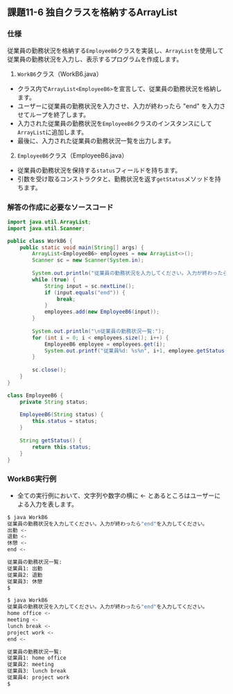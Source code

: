 ## 課題11-6 独自クラスを格納するArrayList

### 仕様
従業員の勤務状況を格納する`EmployeeB6`クラスを実装し、`ArrayList`を使用して従業員の勤務状況を入力し、表示するプログラムを作成します。

1. `WorkB6`クラス（WorkB6.java）
 - クラス内で`ArrayList<EmployeeB6>`を宣言して、従業員の勤務状況を格納します。
 - ユーザーに従業員の勤務状況を入力させ、入力が終わったら "end" を入力させてループを終了します。
 - 入力された従業員の勤務状況を`EmployeeB6`クラスのインスタンスにして`ArrayList`に追加します。
 - 最後に、入力された従業員の勤務状況一覧を出力します。

2. `EmployeeB6`クラス（EmployeeB6.java）
 - 従業員の勤務状況を保持する`status`フィールドを持ちます。
 - 引数を受け取るコンストラクタと、勤務状況を返す`getStatus`メソッドを持ちます。

### 解答の作成に必要なソースコード

```java
import java.util.ArrayList;
import java.util.Scanner;

public class WorkB6 {
    public static void main(String[] args) {
        ArrayList<EmployeeB6> employees = new ArrayList<>();
        Scanner sc = new Scanner(System.in);
        
        System.out.println("従業員の勤務状況を入力してください。入力が終わったら\"end\"を入力してください。");
        while (true) {
            String input = sc.nextLine();
            if (input.equals("end")) {
                break;
            }
            employees.add(new EmployeeB6(input));
        }
        
        System.out.println("\n従業員の勤務状況一覧:");
        for (int i = 0; i < employees.size(); i++) {
            EmployeeB6 employee = employees.get(i);
            System.out.printf("従業員%d: %s%n", i+1, employee.getStatus());
        }
        
        sc.close();
    }
}

class EmployeeB6 {
    private String status;
    
    EmployeeB6(String status) {
        this.status = status;
    }
    
    String getStatus() {
        return this.status;
    }
}
```

### WorkB6実行例

- 全ての実行例において、文字列や数字の横に <- とあるところはユーザーによる入力を表します。

```sh
$ java WorkB6
従業員の勤務状況を入力してください。入力が終わったら"end"を入力してください。
出勤 <- 
退勤 <- 
休憩 <- 
end <-

従業員の勤務状況一覧:
従業員1: 出勤
従業員2: 退勤
従業員3: 休憩
$ 

$ java WorkB6
従業員の勤務状況を入力してください。入力が終わったら"end"を入力してください。
home office <- 
meeting <- 
lunch break <- 
project work <- 
end <-

従業員の勤務状況一覧:
従業員1: home office
従業員2: meeting
従業員3: lunch break
従業員4: project work
$ 
```